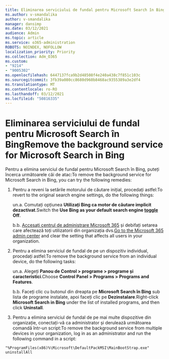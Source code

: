 ```yaml
---
title: Eliminarea serviciului de fundal pentru Microsoft Search în Bing
ms.author: v-smandalika
author: v-smandalika
manager: dansimp
ms.date: 03/12/2021
audience: Admin
ms.topic: article
ms.service: o365-administration
ROBOTS: NOINDEX, NOFOLLOW
localization_priority: Priority
ms.collection: Adm_O365
ms.custom:
- "9214"
- "9005302"
ms.openlocfilehash: 6447137fca9b2d48508f4e240a438c7f851c103c
ms.sourcegitcommit: 3fb39a080cc8680d960b8468ac9355389a3e2df4
ms.translationtype: MT
ms.contentlocale: ro-RO
ms.lasthandoff: 03/12/2021
ms.locfileid: "50816335"
---
```

# <a name="remove-the-background-service-for-microsoft-search-in-bing"></a><span data-ttu-id="e32c4-102">Eliminarea serviciului de fundal pentru Microsoft Search în Bing</span><span class="sxs-lookup"><span data-stu-id="e32c4-102">Remove the background service for Microsoft Search in Bing</span></span>

<span data-ttu-id="e32c4-103">Pentru a elimina serviciul de fundal pentru Microsoft Search în Bing, puteți încerca următoarele căi de atac:</span><span class="sxs-lookup"><span data-stu-id="e32c4-103">To remove the background service for Microsoft Search in Bing, you can try the following remedies:</span></span>

1. <span data-ttu-id="e32c4-104">Pentru a reveni la setările motorului de căutare inițial, procedați astfel:</span><span class="sxs-lookup"><span data-stu-id="e32c4-104">To revert to the original search engine settings, do the following things:</span></span>

    <span data-ttu-id="e32c4-105">un.</span><span class="sxs-lookup"><span data-stu-id="e32c4-105">a.</span></span> <span data-ttu-id="e32c4-106">Comutați opțiunea **Utilizați Bing ca motor de [](https://docs.microsoft.com/deployoffice/microsoft-search-bing#change-whether-bing-is-the-default-search-engine-for-google-chrome) căutare implicit dezactivat**.</span><span class="sxs-lookup"><span data-stu-id="e32c4-106">Switch the **Use Bing as your default search engine [toggle](https://docs.microsoft.com/deployoffice/microsoft-search-bing#change-whether-bing-is-the-default-search-engine-for-google-chrome) Off**.</span></span>

    <span data-ttu-id="e32c4-107">b.</span><span class="sxs-lookup"><span data-stu-id="e32c4-107">b.</span></span> <span data-ttu-id="e32c4-108">[Accesați centrul de administrare Microsoft 365](https://docs.microsoft.com/deployoffice/microsoft-search-bing#configure-the-setting-in-the-microsoft-365-admin-center-to-allow-the-extension-to-be-installed) și debifați setarea care afectează toți utilizatorii din organizația dvs.</span><span class="sxs-lookup"><span data-stu-id="e32c4-108">[Go to the Microsoft 365 admin center](https://docs.microsoft.com/deployoffice/microsoft-search-bing#configure-the-setting-in-the-microsoft-365-admin-center-to-allow-the-extension-to-be-installed) and clear the setting that affects all users in your organization.</span></span>

2. <span data-ttu-id="e32c4-109">Pentru a elimina serviciul de fundal de pe un dispozitiv individual, procedați astfel:</span><span class="sxs-lookup"><span data-stu-id="e32c4-109">To remove the background service from an individual device, do the following tasks:</span></span>

    <span data-ttu-id="e32c4-110">un.</span><span class="sxs-lookup"><span data-stu-id="e32c4-110">a.</span></span> <span data-ttu-id="e32c4-111">Alegeți **Panou de Control > programe > programe și caracteristici**.</span><span class="sxs-lookup"><span data-stu-id="e32c4-111">Choose **Control Panel > Programs > Programs and Features**.</span></span>

    <span data-ttu-id="e32c4-112">b.</span><span class="sxs-lookup"><span data-stu-id="e32c4-112">b.</span></span> <span data-ttu-id="e32c4-113">Faceți clic cu butonul din dreapta pe **Microsoft Search în Bing** sub lista de programe instalate, apoi faceți clic pe **Dezinstalare**.</span><span class="sxs-lookup"><span data-stu-id="e32c4-113">Right-click **Microsoft Search in Bing** under the list of installed programs, and then click **Uninstall**.</span></span>

3. <span data-ttu-id="e32c4-114">Pentru a elimina serviciul de fundal de pe mai multe dispozitive din organizație, conectați-vă ca administrator și derulează următoarea comandă într-un script:</span><span class="sxs-lookup"><span data-stu-id="e32c4-114">To remove the background service from multiple devices in your organization, log in as an administrator and run the following command in a script:</span></span> 

`"%ProgramFiles(x86)%\Microsoft\DefaultPackMSI\MainBootStrap.exe" uninstallAll`
